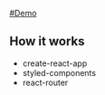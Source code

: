 
[#Demo](https://funbox-cat-task.herokuapp.com/)

## How it works
- create-react-app
- styled-components
- react-router